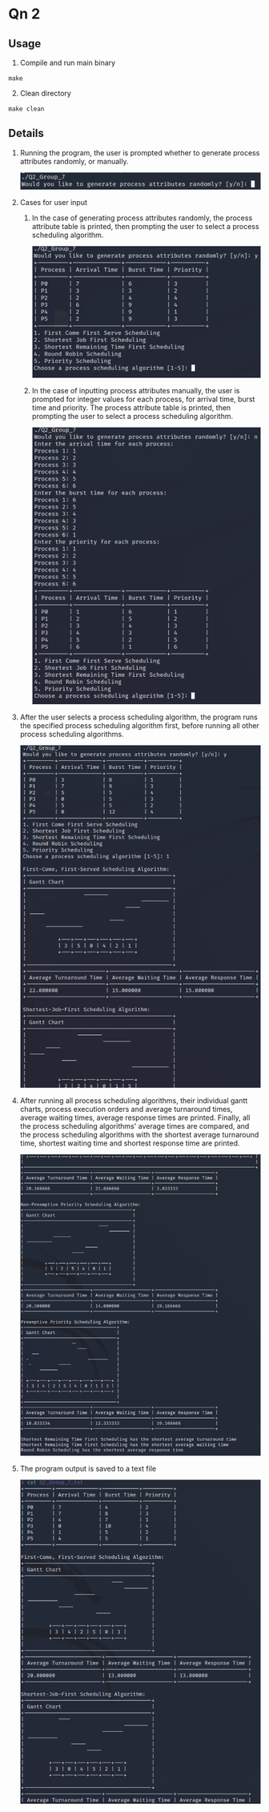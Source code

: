 # Qn 2

## Usage

1. Compile and run main binary

```shell
make
```

2. Clean directory

```shell
make clean
```

## Details

1. Running the program, the user is prompted whether to generate process attributes randomly, or manually.

    ![prompt1](img/prompt1.png)

2. Cases for user input

    1. In the case of generating process attributes randomly, the process attribute table is printed, then prompting the user to select a process scheduling algorithm.

        ![prompt2](img/prompt2.png)

    2. In the case of inputting process attributes manually, the user is prompted for integer values for each process, for arrival time, burst time and priority. The process attribute table is printed, then prompting the user to select a process scheduling algorithm.

        ![prompt3](img/prompt3.png)

3. After the user selects a process scheduling algorithm, the program runs the specified process scheduling algorithm first, before running all other process scheduling algorithms.

    ![output1](img/output1.png)

4. After running all process scheduling algorithms, their individual gantt charts, process execution orders and average turnaround times, average waiting times, average response times are printed. Finally, all the process scheduling algorithms' average times are compared, and the process scheduling algorithms with the shortest average turnaround time, shortest waiting time and shortest response time are printed.

    ![output2](img/output2.png)

5. The program output is saved to a text file

    ![output3](img/output3.png)
